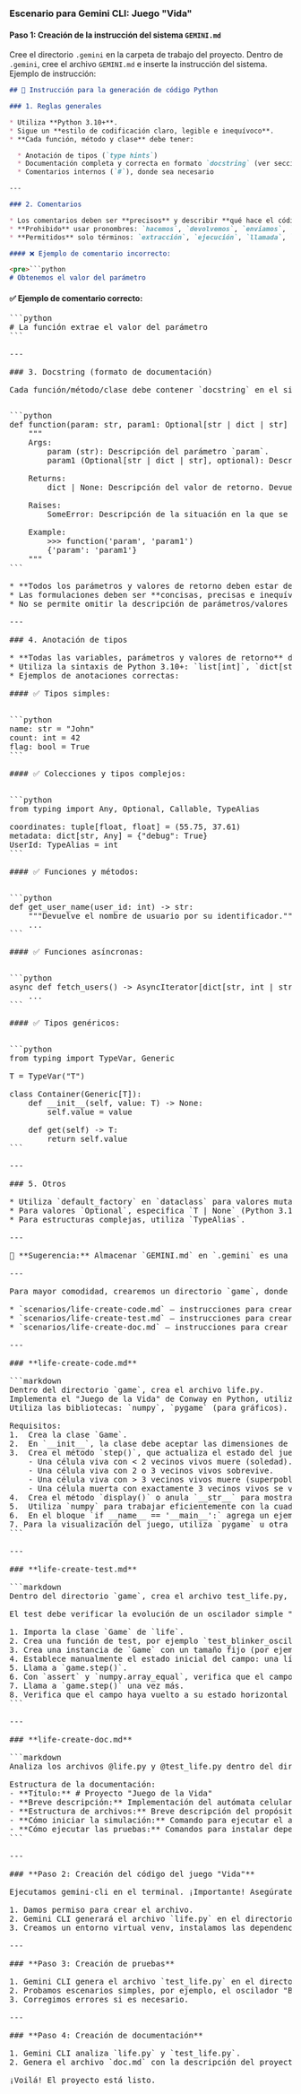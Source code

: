 ### **Escenario para Gemini CLI: Juego "Vida"**

#### **Paso 1: Creación de la instrucción del sistema `GEMINI.md`**

Cree el directorio `.gemini` en la carpeta de trabajo del proyecto. Dentro de `.gemini`, cree el archivo `GEMINI.md` e inserte la instrucción del sistema. Ejemplo de instrucción:

````markdown
## 📘 Instrucción para la generación de código Python

### 1. Reglas generales

* Utiliza **Python 3.10+**.
* Sigue un **estilo de codificación claro, legible e inequívoco**.
* **Cada función, método y clase** debe tener:

  * Anotación de tipos (`type hints`)
  * Documentación completa y correcta en formato `docstring` (ver sección 3)
  * Comentarios internos (`#`), donde sea necesario

---

### 2. Comentarios

* Los comentarios deben ser **precisos** y describir **qué hace el código**, no «qué hacemos».
* **Prohibido** usar pronombres: `hacemos`, `devolvemos`, `enviamos`, `pasamos`, etc.
* **Permitidos** solo términos: `extracción`, `ejecución`, `llamada`, `reemplazo`, `verificación`, `envío`, `La función realiza`, `La función modifica el valor`, etc.

#### ❌ Ejemplo de comentario incorrecto:

<pre>```python
# Obtenemos el valor del parámetro
````

#### ✅ Ejemplo de comentario correcto:

<pre>```python
# La función extrae el valor del parámetro
```

---

### 3. Docstring (formato de documentación)

Cada función/método/clase debe contener `docstring` en el siguiente formato:

<pre>```python
def function(param: str, param1: Optional[str | dict | str] = None) -> dict | None:
    """
    Args:
        param (str): Descripción del parámetro `param`.
        param1 (Optional[str | dict | str], optional): Descripción del parámetro `param1`. Por defecto `None`.

    Returns:
        dict | None: Descripción del valor de retorno. Devuelve un diccionario o `None`.

    Raises:
        SomeError: Descripción de la situación en la que se produce la excepción `SomeError`.

    Example:
        >>> function('param', 'param1')
        {'param': 'param1'}
    """
```

* **Todos los parámetros y valores de retorno deben estar descritos.**
* Las formulaciones deben ser **concisas, precisas e inequívocas**.
* No se permite omitir la descripción de parámetros/valores de retorno/excepciones.

---

### 4. Anotación de tipos

* **Todas las variables, parámetros y valores de retorno** deben estar anotados.
* Utiliza la sintaxis de Python 3.10+: `list[int]`, `dict[str, Any]`, `str | None`, etc.
* Ejemplos de anotaciones correctas:

#### ✅ Tipos simples:

<pre>```python
name: str = "John"
count: int = 42
flag: bool = True
```

#### ✅ Colecciones y tipos complejos:

<pre>```python
from typing import Any, Optional, Callable, TypeAlias

coordinates: tuple[float, float] = (55.75, 37.61)
metadata: dict[str, Any] = {"debug": True}
UserId: TypeAlias = int
```

#### ✅ Funciones y métodos:

<pre>```python
def get_user_name(user_id: int) -> str:
    """Devuelve el nombre de usuario por su identificador."""
    ...
```

#### ✅ Funciones asíncronas:

<pre>```python
async def fetch_users() -> AsyncIterator[dict[str, int | str]]:
    ...
```

#### ✅ Tipos genéricos:

<pre>```python
from typing import TypeVar, Generic

T = TypeVar("T")

class Container(Generic[T]):
    def __init__(self, value: T) -> None:
        self.value = value

    def get(self) -> T:
        return self.value
```

---

### 5. Otros

* Utiliza `default_factory` en `dataclass` para valores mutables (`list`, `dict`).
* Para valores `Optional`, especifica `T | None` (Python 3.10+) u `Optional[T]`.
* Para estructuras complejas, utiliza `TypeAlias`.

---

📌 **Sugerencia:** Almacenar `GEMINI.md` en `.gemini` es una práctica estándar para gemini-cli. Al generar código, incluye siempre la anotación de tipos, `docstring` y evita formulaciones subjetivas en los comentarios. El objetivo es una estructura de código lo más precisa, reproducible y formalizada posible.

---

Para mayor comodidad, crearemos un directorio `game`, donde se almacenarán los archivos del proyecto, y un directorio `scenarios`, donde se almacenarán los escenarios para Gemini CLI:

* `scenarios/life-create-code.md` — instrucciones para crear el código del juego "Vida"
* `scenarios/life-create-test.md` — instrucciones para crear pruebas
* `scenarios/life-create-doc.md` — instrucciones para crear documentación

---

### **life-create-code.md**

```markdown
Dentro del directorio `game`, crea el archivo life.py. 
Implementa el "Juego de la Vida" de Conway en Python, utilizando un enfoque orientado a objetos.
Utiliza las bibliotecas: `numpy`, `pygame` (para gráficos).

Requisitos:
1.  Crea la clase `Game`.
2.  En `__init__`, la clase debe aceptar las dimensiones de la cuadrícula (ancho, alto) y crear un campo inicial aleatorio.
3.  Crea el método `step()`, que actualiza el estado del juego en un paso:
    - Una célula viva con < 2 vecinos vivos muere (soledad).
    - Una célula viva con 2 o 3 vecinos vivos sobrevive.
    - Una célula viva con > 3 vecinos vivos muere (superpoblación).
    - Una célula muerta con exactamente 3 vecinos vivos se vuelve viva (nacimiento).
4.  Crea el método `display()` o anula `__str__` para mostrar el campo en la consola ('■' para célula viva, ' ' para célula muerta).
5.  Utiliza `numpy` para trabajar eficientemente con la cuadrícula.
6.  En el bloque `if __name__ == '__main__':` agrega un ejemplo que cree el juego y ejecute la simulación con un pequeño retraso entre pasos.
7. Para la visualización del juego, utiliza `pygame` u otra biblioteca gráfica.
```

---

### **life-create-test.md**

```markdown
Dentro del directorio `game`, crea el archivo test_life.py, utilizando el contexto del archivo @life.py. Utiliza el framework pytest.

El test debe verificar la evolución de un oscilador simple "Blinker":

1. Importa la clase `Game` de `life`.
2. Crea una función de test, por ejemplo `test_blinker_oscillation`.
3. Crea una instancia de `Game` con un tamaño fijo (por ejemplo, 5x5).
4. Establece manualmente el estado inicial del campo: una línea horizontal de tres células vivas en el centro.
5. Llama a `game.step()`.
6. Con `assert` y `numpy.array_equal`, verifica que el campo haya cambiado a una línea vertical de tres células.
7. Llama a `game.step()` una vez más.
8. Verifica que el campo haya vuelto a su estado horizontal original.
```

---

### **life-create-doc.md**

```markdown
Analiza los archivos @life.py y @test_life.py dentro del directorio `game` y, basándote en ellos, crea el archivo de documentación doc.md.

Estructura de la documentación:
- **Título:** # Proyecto "Juego de la Vida"
- **Breve descripción:** Implementación del autómata celular de Conway.
- **Estructura de archivos:** Breve descripción del propósito de los archivos `life.py` y `test_life.py`.
- **Cómo iniciar la simulación:** Comando para ejecutar el archivo principal (`python life.py`).
- **Cómo ejecutar las pruebas:** Comandos para instalar dependencias (`pip install pytest numpy`) y ejecutar pruebas (`pytest`).
```

---

### **Paso 2: Creación del código del juego "Vida"**

Ejecutamos gemini-cli en el terminal. ¡Importante! Asegúrate de estar en el directorio donde se encuentra `.gemini/GEMINI.md`.

1. Damos permiso para crear el archivo.
2. Gemini CLI generará el archivo `life.py` en el directorio `game`.
3. Creamos un entorno virtual venv, instalamos las dependencias y ejecutamos el juego.

---

### **Paso 3: Creación de pruebas**

1. Gemini CLI genera el archivo `test_life.py` en el directorio `game`.
2. Probamos escenarios simples, por ejemplo, el oscilador "Blinker".
3. Corregimos errores si es necesario.

---

### **Paso 4: Creación de documentación**

1. Gemini CLI analiza `life.py` y `test_life.py`.
2. Genera el archivo `doc.md` con la descripción del proyecto, instrucciones para iniciar el juego y las pruebas.

¡Voilá! El proyecto está listo.
